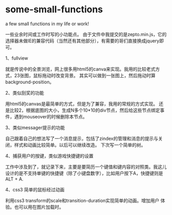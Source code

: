 some-small-functions
====================

a few small functions in my life or work!

一些业余时间或工作时写的小功能点。
由于文件中我提交的是zepto.min.js，它的选择器未做IE的兼容代码（当然还有其他部分），有需要的哥们直接换成jquery即可。

1、fullview 

就是传说中的全景浏览，网上很多用html5的canva来实现。我用的比较老式方式，23张图，鼠标拖动时改变背景。
其实可以做到一张图上，然后拖动时算background-position。

2、类似刮奖的功能

用html5的canvas是最简单的方式，但是为了兼容，我用的常规的方式实现。
还是比较2，根据底图的大小，生成N多个10*10的div节点，然后给这些节点绑定事件，遇到mouseover的时候删除本节点。

3、类似messager提示的功能

自己跟着自己的想法写了一个消息提示，包括了zindex的管理和消息的提示与关闭，样式和动画比较简单。以后可以继续改造。
下次写一个简单的树。

4、捕获用户的按键，类似游戏快捷键的设置

工作中涉及到了，就记录下来，主要是要简历一个键值和键内容的对照类。我这儿设计的是不支持单键的快捷键（除了小键盘数字），比如用户按下A，快捷键则是
ALT + A.

4、css3 简单的鼠标经过动画

利用css3 transform的scale和transition-duration实现简单的动画。增加用户
体验。也可以用在图片加载时。